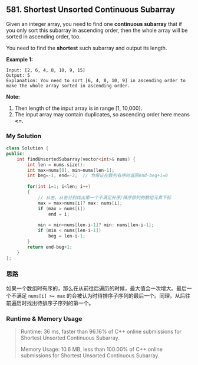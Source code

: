 ## 581. Shortest Unsorted Continuous Subarray

Given an integer array, you need to find one **continuous subarray** that if you only sort this subarray in ascending order, then the whole array will be sorted in ascending order, too. 

You need to find the **shortest** such subarray and output its length.

  

**Example 1:**

```
Input: [2, 6, 4, 8, 10, 9, 15]
Output: 5
Explanation: You need to sort [6, 4, 8, 10, 9] in ascending order to make the whole array sorted in ascending order.
```

  

**Note:**

1. Then length of the input array is in range [1, 10,000].
2. The input array may contain duplicates, so ascending order here means **<=**. 



### My Solution

```C++
class Solution {
public:
    int findUnsortedSubarray(vector<int>& nums) {
        int len = nums.size();
        int max=nums[0], min=nums[len-1];
        int beg=-1, end=-2;  // 为保证在数列有序时返回end-beg+1=0
        
        for(int i=1; i<len; i++)
        {
            // 从左、从右分别找出第一个不满足升序/降序排列的数组元素下标
            max = max>nums[i]? max: nums[i];
            if (max > nums[i])
                end = i;
            
            min = min<nums[len-i-1]? min: nums[len-i-1];
            if (min < nums[len-i-1])
                beg = len-i-1;
        }
        return end-beg+1;
    }
};
```



### 思路

如果一个数组时有序的，那么在从前往后遍历的时候，最大值会一次增大。最后一个不满足 `nums[i] >= max` 的会被认为时待排序子序列的最后一个。同理，从后往前遍历时找出待排序子序列的第一个。



### Runtime & Memory Usage

> Runtime: 36 ms, faster than 96.16% of C++ online submissions for Shortest Unsorted Continuous Subarray.
>
> Memory Usage: 10.6 MB, less than 100.00% of C++ online submissions for Shortest Unsorted Continuous Subarray.